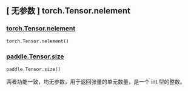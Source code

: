 ## [ 无参数 ] torch.Tensor.nelement

### [torch.Tensor.nelement](https://pytorch.org/docs/stable/generated/torch.Tensor.nelement.html?highlight=nelement#torch.Tensor.nelement)

```python
torch.Tensor.nelement()
```

### [paddle.Tensor.size](https://www.paddlepaddle.org.cn/documentation/docs/zh/develop/api/paddle/fluid/layers/size_cn.html#cn-api-fluid-layers-size)

```python
paddle.Tensor.size()
```



两者功能一致，均无参数，用于返回张量的单元数量，是一个 int 型的整数。

